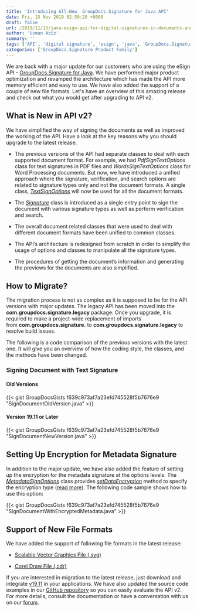 ```yaml
---
title: 'Introducing All-New  GroupDocs.Signature for Java API'
date: Fri, 15 Nov 2019 02:50:20 +0000
draft: false
url: /2019/11/15/java-esign-api-for-digital-signatures-in-documents-and-images/
author: 'Usman Aziz'
summary: ''
tags: ['API', 'digital signature', 'esign', 'java', 'GroupDocs.Signature for Java Releases']
categories: ['GroupDocs.Signature Product Family']
---
```


We are back with a major update for our customers who are using the eSign API - [GroupDocs.Signature for Java](https://products.groupdocs.com/signature/java). We have performed major product optimization and revamped the architecture which has made the API more memory efficient and easy to use. We have also added the support of a couple of new file formats. Let's have an overview of this amazing release and check out what you would get after upgrading to API v2.

## What is New in API v2?

We have simplified the way of signing the documents as well as improved the working of the API. Have a look at the key reasons why you should upgrade to the latest release.

*   The previous versions of the API had separate classes to deal with each supported document format. For example, we had _PdfSignTextOptions_ class for text signatures in PDF files and _WordsSignTextOptions_ class for Word Processing documents. But now, we have introduced a unified approach where the signature, verification, and search options are related to signature types only and not the document formats. A single class, _[TextSignOptions](https://apireference.groupdocs.com/java/signature/com.groupdocs.signature.options.sign/TextSignOptions)_ will now be used for all the document formats.
*   The _[Signature](https://apireference.groupdocs.com/java/signature/com.groupdocs.signature/Signature)_ class is introduced as a single entry point to sign the document with various signature types as well as perform verification and search.  
    
*   The overall document related classes that were used to deal with different document formats have been unified to common classes.  
    
*   The API’s architecture is redesigned from scratch in order to simplify the usage of options and classes to manipulate all the signature types.
*   The procedures of getting the document’s information and generating the previews for the documents are also simplified.

## How to Migrate?

The migration process is not as complex as it is supposed to be for the API versions with major updates. The legacy API has been moved into the **com.groupdocs.signature.legacy** package. Once you upgrade, it is required to make a project-wide replacement of imports from **com.groupdocs.signature.** to **com.groupdocs.signature.legacy** to resolve build issues.

The following is a code comparison of the previous versions with the latest one. It will give you an overview of how the coding style, the classes, and the methods have been changed.

### **Signing Document with Text Signature**

#### Old Versions

{{< gist GroupDocsGists f639c973af7a23efd745528f5b7676e9 "SignDocumentOldVersion.java" >}}

#### Version 19.11 or Later

{{< gist GroupDocsGists f639c973af7a23efd745528f5b7676e9 "SignDocumentNewVersion.java" >}}

## Setting Up Encryption for Metadata Signature

In addition to the major update, we have also added the feature of setting up the encryption for the metadata signature at the options levels. The [_MetadataSignOptions_](https://apireference.groupdocs.com/java/signature/com.groupdocs.signature.options.sign/MetadataSignOptions)  class provides [_setDataEncryption_](https://apireference.groupdocs.com/java/signature/com.groupdocs.signature.options.sign/MetadataSignOptions#setDataEncryption(com.groupdocs.signature.domain.extensions.encryption.IDataEncryption))  method to specify the encryption type ([read more](https://docs.groupdocs.com/display/signaturejava/Sign+documents+with+encrypted+metadata+text)). The following code sample shows how to use this option:

{{< gist GroupDocsGists f639c973af7a23efd745528f5b7676e9 "SignDocumentWithEncryptedMetadata.java" >}}

## Support of New File Formats

We have added the support of following file formats in the latest release:

*   [Scalable Vector Graphics File (.svg)](https://wiki.fileformat.com/page-description-language/svg/)  
    
*   [Corel Draw File (.cdr)](https://wiki.fileformat.com/image/cdr/)

If you are interested in migration to the latest release, just download and integrate [v19.11](https://downloads.groupdocs.com/signature/java/new-releases/groupdocs.signature-for-java-19.11/) in your applications. We have also updated the source code examples in our [GitHub repository](https://github.com/groupdocs-signature/GroupDocs.Signature-for-Java) so you can easily evaluate the API v2. For more details, consult the documentation or have a conversation with us on our [forum](https://forum.groupdocs.com/c/signature).





